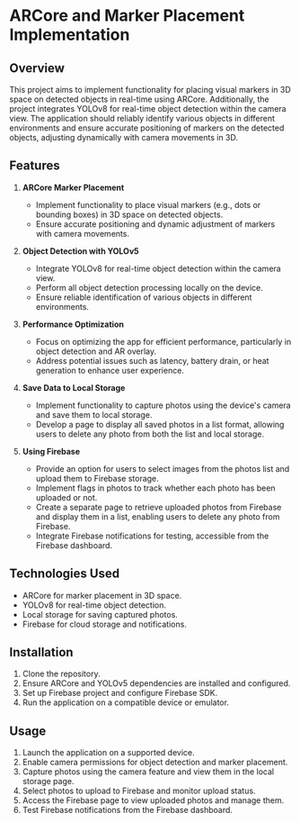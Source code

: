 # ARCore and Marker Placement Implementation

## Overview
This project aims to implement functionality for placing visual markers in 3D space on detected objects in real-time using ARCore. Additionally, the project integrates YOLOv8 for real-time object detection within the camera view. The application should reliably identify various objects in different environments and ensure accurate positioning of markers on the detected objects, adjusting dynamically with camera movements in 3D.

## Features
1. **ARCore Marker Placement**
    - Implement functionality to place visual markers (e.g., dots or bounding boxes) in 3D space on detected objects.
    - Ensure accurate positioning and dynamic adjustment of markers with camera movements.

2. **Object Detection with YOLOv5**
    - Integrate YOLOv8 for real-time object detection within the camera view.
    - Perform all object detection processing locally on the device.
    - Ensure reliable identification of various objects in different environments.

3. **Performance Optimization**
    - Focus on optimizing the app for efficient performance, particularly in object detection and AR overlay.
    - Address potential issues such as latency, battery drain, or heat generation to enhance user experience.

4. **Save Data to Local Storage**
    - Implement functionality to capture photos using the device's camera and save them to local storage.
    - Develop a page to display all saved photos in a list format, allowing users to delete any photo from both the list and local storage.

5. **Using Firebase**
    - Provide an option for users to select images from the photos list and upload them to Firebase storage.
    - Implement flags in photos to track whether each photo has been uploaded or not.
    - Create a separate page to retrieve uploaded photos from Firebase and display them in a list, enabling users to delete any photo from Firebase.
    - Integrate Firebase notifications for testing, accessible from the Firebase dashboard.

## Technologies Used
- ARCore for marker placement in 3D space.
- YOLOv8 for real-time object detection.
- Local storage for saving captured photos.
- Firebase for cloud storage and notifications.

## Installation
1. Clone the repository.
2. Ensure ARCore and YOLOv5 dependencies are installed and configured.
3. Set up Firebase project and configure Firebase SDK.
4. Run the application on a compatible device or emulator.

## Usage
1. Launch the application on a supported device.
2. Enable camera permissions for object detection and marker placement.
3. Capture photos using the camera feature and view them in the local storage page.
4. Select photos to upload to Firebase and monitor upload status.
5. Access the Firebase page to view uploaded photos and manage them.
6. Test Firebase notifications from the Firebase dashboard.
